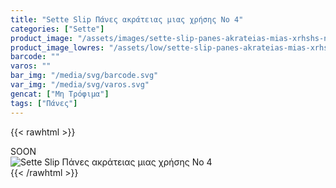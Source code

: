 ```yaml
---
title: "Sette Slip Πάνες ακράτειας μιας χρήσης No 4"
categories: ["Sette"]
product_image: "/assets/images/sette-slip-panes-akrateias-mias-xrhshs-no-4.jpg"
product_image_lowres: "/assets/low/sette-slip-panes-akrateias-mias-xrhshs-no-4.jpg"
barcode: ""
varos: ""
bar_img: "/media/svg/barcode.svg"
var_img: "/media/svg/varos.svg"
gencat: ["Μη Τρόφιμα"]
tags: ["Πάνες"]
---
```

{{< rawhtml >}}

<div class="sload438"><div class="product">SOON<br><div class="pimg"><img alt="Sette Slip Πάνες ακράτειας μιας χρήσης No 4" title="Sette Slip Πάνες ακράτειας μιας χρήσης No 4" src="/assets/images/sette-slip-panes-akrateias-mias-xrhshs-no-4.jpg"></div></div></div>
{{< /rawhtml >}}


